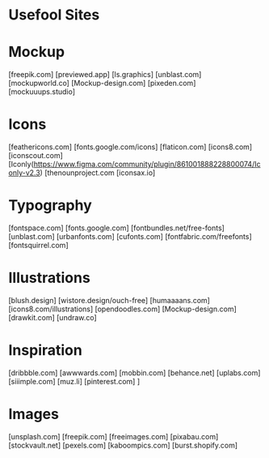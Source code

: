 # Usefool Sites

# Mockup
[freepik.com]
[previewed.app]
[ls.graphics]
[unblast.com]
[mockupworld.co]
[Mockup-design.com]
[pixeden.com]
[mockuuups.studio]

# Icons
[feathericons.com]
[fonts.google.com/icons]
[flaticon.com]
[icons8.com]
[iconscout.com]
[Iconly(https://www.figma.com/community/plugin/861001888228800074/Iconly-v2.3)
[thenounproject.com
[iconsax.io]

# Typography
[fontspace.com]
[fonts.google.com]
[fontbundles.net/free-fonts]
[unblast.com]
[urbanfonts.com]
[cufonts.com]
[fontfabric.com/freefonts]
[fontsquirrel.com]

# Illustrations
[blush.design]
[wistore.design/ouch-free]
[humaaaans.com]
[icons8.com/illustrations]
[opendoodles.com]
[Mockup-design.com]
[drawkit.com]
[undraw.co]

# Inspiration
[dribbble.com]
[awwwards.com]
[mobbin.com]
[behance.net]
[uplabs.com]
[siiimple.com]
[muz.li]
[pinterest.com]
]
# Images
[unsplash.com]
[freepik.com]
[freeimages.com]
[pixabau.com]
[stockvault.net]
[pexels.com]
[kaboompics.com]
[burst.shopify.com]
